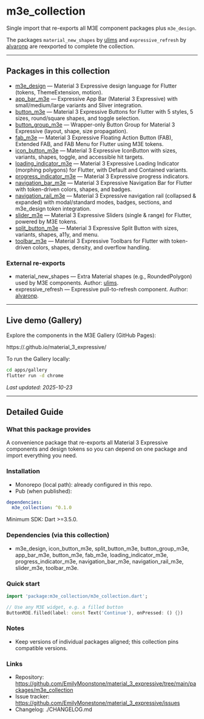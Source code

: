 # m3e_collection

Single import that re-exports all M3E component packages plus `m3e_design`.

The packages `material_new_shapes` by [ulims](https://github.com/ulims) and `expressive_refresh` by [alvaronp](https://github.com/alvaronp) are reexported to complete the collection.

---

## Packages in this collection

- [m3e_design](../m3e_design) — Material 3 Expressive design language for Flutter (tokens, ThemeExtension, motion).
- [app_bar_m3e](../app_bar_m3e) — Expressive App Bar (Material 3 Expressive) with small/medium/large variants and Sliver integration.
- [button_m3e](../button_m3e) — Material 3 Expressive Buttons for Flutter with 5 styles, 5 sizes, round/square shapes, and toggle selection.
- [button_group_m3e](../button_group_m3e) — Wrapper-only Button Group for Material 3 Expressive (layout, shape, size propagation).
- [fab_m3e](../fab_m3e) — Material 3 Expressive Floating Action Button (FAB), Extended FAB, and FAB Menu for Flutter using M3E tokens.
- [icon_button_m3e](../icon_button_m3e) — Material 3 Expressive IconButton with sizes, variants, shapes, toggle, and accessible hit targets.
- [loading_indicator_m3e](../loading_indicator_m3e) — Material 3 Expressive Loading Indicator (morphing polygons) for Flutter, with Default and Contained variants.
- [progress_indicator_m3e](../progress_indicator_m3e) — Material 3 Expressive progress indicators.
- [navigation_bar_m3e](../navigation_bar_m3e) — Material 3 Expressive Navigation Bar for Flutter with token-driven colors, shapes, and badges.
- [navigation_rail_m3e](../navigation_rail_m3e) — Material 3 Expressive navigation rail (collapsed & expanded) with modal/standard modes, badges, sections, and m3e_design token integration.
- [slider_m3e](../slider_m3e) — Material 3 Expressive Sliders (single & range) for Flutter, powered by M3E tokens.
- [split_button_m3e](../split_button_m3e) — Material 3 Expressive Split Button with sizes, variants, shapes, a11y, and menu.
- [toolbar_m3e](../toolbar_m3e) — Material 3 Expressive Toolbars for Flutter with token-driven colors, shapes, density, and overflow handling.

### External re-exports

- material_new_shapes — Extra Material shapes (e.g., RoundedPolygon) used by M3E components. Author: [ulims](https://github.com/ulims).
- expressive_refresh — Expressive pull-to-refresh component. Author: [alvaronp](https://github.com/alvaronp).

---

## Live demo (Gallery)

Explore the components in the M3E Gallery (GitHub Pages):

https://<your-github-username>.github.io/material_3_expressive/

To run the Gallery locally:

```sh
cd apps/gallery
flutter run -d chrome
```

_Last updated: 2025-10-23_


---

## Detailed Guide

### What this package provides
A convenience package that re-exports all Material 3 Expressive components and design tokens so you can depend on one package and import everything you need.

### Installation
- Monorepo (local path): already configured in this repo.
- Pub (when published):
```yaml
dependencies:
  m3e_collection: ^0.1.0
```

Minimum SDK: Dart >=3.5.0.

### Dependencies (via this collection)
- m3e_design, icon_button_m3e, split_button_m3e, button_group_m3e, app_bar_m3e, button_m3e, fab_m3e,
  loading_indicator_m3e, progress_indicator_m3e, navigation_bar_m3e, navigation_rail_m3e, slider_m3e, toolbar_m3e.

### Quick start
```dart
import 'package:m3e_collection/m3e_collection.dart';

// Use any M3E widget, e.g. a filled button
ButtonM3E.filled(label: const Text('Continue'), onPressed: () {})
```

### Notes
- Keep versions of individual packages aligned; this collection pins compatible versions.

### Links
- Repository: https://github.com/EmilyMoonstone/material_3_expressive/tree/main/packages/m3e_collection
- Issue tracker: https://github.com/EmilyMonestone/material_3_expressive/issues
- Changelog: ./CHANGELOG.md
